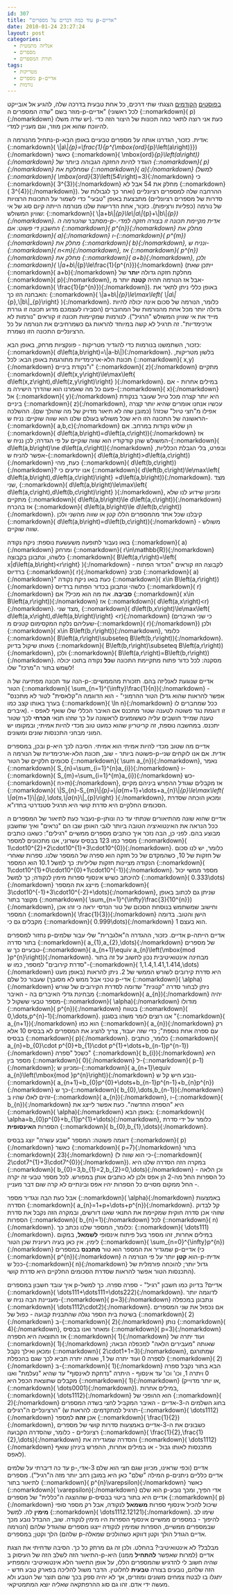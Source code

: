 ```yaml
---
id: 307
title: "עוד כמה דברים על מספרים p-אדיים"
date: 2010-01-24 23:27:24
layout: post
categories: 
  - אנליזה מתמטית
  - מספרים
  - תורת המספרים
tags: 
  - מטריקות
  - מספרים p-אדיים
  - נורמות
---
```

<a href="http://www.gadial.net/?p=238">בפוסטים</a> <a href="http://www.gadial.net/?p=258">הקודמים</a> הצגתי שתי דרכים, כל אחת טבעית בדרכה שלה, להגיע אל אובייקט מוזר בשם "שדה המספרים ה-p-אדיים" (לכל ראשוני {::nomarkdown}\( p\){:/nomarkdown} יש שדה משלו). כעת אני רוצה לתאר כמה תכונות של היצור הזה כדי להיווכח שהוא אכן מוזר, וגם מעניין למדי.

נתחיל מהנורמה ה-p-אדית. כזכור, הגדרנו אותה על מספרים טבעיים באופן הבא: {::nomarkdown}\( \\|a\\|_{p}=\frac{1}{p^{\mbox{ord}_{p}\left(a\right)}}\){:/nomarkdown} כאשר {::nomarkdown}\( \mbox{ord}_{p}\left(a\right)\){:/nomarkdown} הוגדר להיות החזקה הגבוהה ביותר של {::nomarkdown}\( p\){:/nomarkdown} שמחלקת את {::nomarkdown}\( a\){:/nomarkdown} (למשל {::nomarkdown}\( \mbox{ord}_{3}\left(54\right)=3\){:/nomarkdown} כי {::nomarkdown}\( 3^{3}\){:/nomarkdown} מחלק את 54 אבל לא {::nomarkdown}\( 3^{4}\){:/nomarkdown}). ההרחבה שלה למספרים רציונליים (ואחר כך לגבולות של סדרות של מספרים רציונליים) מתבצעת באופן "טבעי" כדי לשמור על התכונות הרצויות של נורמה (כפליות ורציפות). כזכור, אחת הדרישות שלנו מנורמה הייתה קיום סוג של אי שוויון המשולש: {::nomarkdown}\( \\|a+b\\|_{p}\le\\|a\\|_{p}+\\|b\\|_{p}\){:/nomarkdown}. מסתבר שהנורמה ה-p-אדית מקיימת תכונה זו בצורה חזקה למדי. החשבון די פשוט: אם {::nomarkdown}\( p^{n}\){:/nomarkdown} מחלק את {::nomarkdown}\( a\){:/nomarkdown} ו-{::nomarkdown}\( p^{m}\){:/nomarkdown} מחלק את {::nomarkdown}\( b\){:/nomarkdown}, ונניח ש-{::nomarkdown}\( n&lt;m\){:/nomarkdown}, אז {::nomarkdown}\( p^{n}\){:/nomarkdown} מחלק את {::nomarkdown}\( a+b\){:/nomarkdown}, ולכן {::nomarkdown}\( \\|a+b\\|_{p}\le\frac{1}{p^{n}}\){:/nomarkdown} (ייתכן שאת {::nomarkdown}\( a+b\){:/nomarkdown} מחלקת חזקה גדולה <strong>יותר</strong> של {::nomarkdown}\( p\){:/nomarkdown}, אבל אז הנורמה תהיה <strong>קטנה</strong> יותר מ-{::nomarkdown}\( \frac{1}{p^{n}}\){:/nomarkdown}). באופן כללי ניתן לתאר את האבחנה הזו כך: {::nomarkdown}\( \\|a+b\\|_{p}\le\max\left\{ \\|a\\|_{p},\\|b\\|_{p}\right\} \){:/nomarkdown}. כלומר, הנורמה של סכום אינה יכולה להיות גדולה יותר מכל אחת מהנורמות של המחוברים (הסבירו לעצמכם מדוע תכונה זו גוררת מייד את אי שוויון המשולש "הרגיל"). לנורמות שמקיימות תכונה זו קוראים "נורמות לא ארכימדיות". זה תרגיל לא קשה במיוחד להראות גם כשמרחיבים את הנורמה על כל הרציונליים התכונה הזו נשמרת.

כזכור, השתמשנו בנורמות כדי להגדיר מטריקות - פונקציות מרחק, באופן הבא: {::nomarkdown}\( d\left(a,b\right)=\\|a-b\\|\){:/nomarkdown}. בלשון מטריקות, תכונת הלא-ארכימדיות מתורגמת באופן הבא: לכל {::nomarkdown}\( x,y\){:/nomarkdown} ו"נקודת ביניים" {::nomarkdown}\( z\){:/nomarkdown} מתקיים {::nomarkdown}\( d\left(x,y\right)\le\max\left\{ d\left(x,z\right),d\left(z,y\right)\right\} \){:/nomarkdown}. במילים אחרות - אם פעם כל מה שאמרנו הוא שהדרך הישירה מ-{::nomarkdown}\( x\){:/nomarkdown} אל {::nomarkdown}\( y\){:/nomarkdown} היא יותר קצרה מכל טיול שעובר בנקודת ביניים {::nomarkdown}\( z\){:/nomarkdown}, עכשיו אנחנו אומרים שהיא יותר קצרה אפילו מ"חצי טיול" שכזה! (כמובן שזה לא תיאור מדויק של מה שהולך שם). ההשלכה הראשונה של התכונה הזו היא שכל משולש בעולם שלנו הוא שווה שוקיים: נניח ש-{::nomarkdown}\( a,b,c\){:/nomarkdown} הן שלוש נקודות במרחב. אם {::nomarkdown}\( d\left(a,b\right)=d\left(a,c\right)\){:/nomarkdown} אז המשולש שהן קודקודיו הוא שווה שוקיים על פי הגדרה; לכן נניח ש-{::nomarkdown}\( d\left(a,b\right)\ne d\left(a,c\right)\){:/nomarkdown} ובפרט, בלי הגבלת הכלליות, אפשר להניח ש-{::nomarkdown}\( d\left(a,b\right)&gt;d\left(a,c\right)\){:/nomarkdown} כעת, מהי {::nomarkdown}\( d\left(b,c\right)\){:/nomarkdown}? אנו יודעים כי {::nomarkdown}\( d\left(b,c\right)\le\max\left\{ d\left(a,b\right),d\left(a,c\right)\right\} =d\left(a,b\right)\){:/nomarkdown}. מצד שני, {::nomarkdown}\( d\left(a,b\right)\le\max\left\{ d\left(a,c\right),d\left(b,c\right)\right\} \){:/nomarkdown}, ומכיוון שידוע לנו שלא מתקיים {::nomarkdown}\( d\left(a,b\right)\le d\left(a,c\right)\){:/nomarkdown} אז בהכרח {::nomarkdown}\( d\left(a,b\right)\le d\left(b,c\right)\){:/nomarkdown}. קיבלנו שכל אחד מהמספרים הללו קטן או שווה מהשני ולכן {::nomarkdown}\( d\left(a,b\right)=d\left(b,c\right)\){:/nomarkdown} - משולש שווה שוקיים.

בואו נעבור לתופעה משעשעת נוספת: ניקח נקודה {::nomarkdown}\( a\){:/nomarkdown} ומרחק {::nomarkdown}\( r\in\mathbb{R}\){:/nomarkdown} כלשהו, ונתבונן בקבוצה {::nomarkdown}\( B\left(a,r\right)=\left\{ x\|d\left(a,b\right)&lt;r\right\} \){:/nomarkdown} - לקבוצה הזו קוראים "הכדור הפתוח ברדיוס {::nomarkdown}\( r\){:/nomarkdown} סביב {::nomarkdown}\( a\){:/nomarkdown}" כעת בואו ניקח נקודה {::nomarkdown}\( x\in B\left(a,r\right)\){:/nomarkdown} כלשהי ונתבונן בכדור הפתוח ברדיוס {::nomarkdown}\( r\){:/nomarkdown} <strong>סביבה</strong>. את מה הוא מכיל? אם {::nomarkdown}\( x\in B\left(a,r\right)\){:/nomarkdown} אז {::nomarkdown}\( d\left(a,x\right)&lt;r\){:/nomarkdown}. מצד שני, {::nomarkdown}\( d\left(b,x\right)\le\max\left\{ d\left(a,x\right),d\left(a,b\right)\right\} &lt;r\){:/nomarkdown} (כי שני האיברים שעליהם נלקח המקסימום קטנים מ-{::nomarkdown}\( r\){:/nomarkdown}) ולכן {::nomarkdown}\( x\in B\left(b,r\right)\){:/nomarkdown}, כלומר {::nomarkdown}\( B\left(a,r\right)\subseteq B\left(b,r\right)\){:/nomarkdown}. מאותו שיקול בדיוק {::nomarkdown}\( B\left(b,r\right)\subseteq B\left(a,r\right)\){:/nomarkdown}, ולכן {::nomarkdown}\( B\left(a,r\right)=B\left(b,r\right)\){:/nomarkdown}. מסקנה: לכל כדור פתוח מתקיימת התכונה ש<strong>כל</strong> נקודה בתוכו יכולה לשמש בתור ה"מרכז" שלו!

הנה עוד תכונה מפתיעה של ה-p-אדיים שנוגעת לאנליזה בהם. תזכורת מהממשיים: הטור {::nomarkdown}\( \sum_{n=1}^{\infty}\frac{1}{n}\){:/nomarkdown} - "הטור ההרמוני" - הוא הדוגמה ה"קלאסית" לטור לא מתכנס (אפשר להראות שהוא גדל בערך באותו קצב כמו {::nomarkdown}\( \ln n\){:/nomarkdown} ככל שמחברים לו איברים). זו דוגמת נגד פשוטה לטענה שטור מתכנס אם האיבר הכללי שלו שואף לאפס - טענה שמייד חושבים עליה כששומעים לראשונה על כך שזהו תנאי <strong>הכרחי</strong> לכך שטור יתכנס. במחשבה נוספת, זה קריטריון שהוא כמעט טוב מכדי להיות אמיתי; ובמקומו יש המוני מבחני התכנסות שונים ומשונים.

ובכן, במספרים p-אדיים מה שטוב מכדי להיות אמיתי הוא אמיתי. הסיבה לכך היא פשוטה ביותר - שוב, תכונת הלא-ארכימדיות של הנורמה ה-p-אדית. אם אנו לוקחים שני סכומים חלקיים של הטור {::nomarkdown}\( \sum a_{n}\){:/nomarkdown}, נאמר {::nomarkdown}\( S_{n}=\sum_{i=1}^{n}a_{i}\){:/nomarkdown} ו-{::nomarkdown}\( S_{m}=\sum_{i=1}^{m}a_{i}\){:/nomarkdown} כש-{::nomarkdown}\( n&gt;m\){:/nomarkdown}, אז מקבלים שגודל ההפרש ביניהם מקיים {::nomarkdown}\( \\|S_{n}-S_{m}\\|_{p}=\\|a_{m+1}+\dots+a_{n}\\|_{p}\le\max\left\{ \\|a_{m+1}\\|_{p},\dots,\\|a_{n}\\|_{p}\right\} \){:/nomarkdown}, ומכאן הוכחה שסדרת הסכומים החלקיים היא סדרת קושי היא תרגיל סטנדרטי בחדו"א.

נעבור כעת לתיאור של המספרים ה-p-אדיים שהוא שונה מהתיאורים שנתתי עד כה ונותן ככל הנראה את האינטואיציה הטובה ביותר לגבי האופן שבו הם "נראים" ואיך שחשבון מבוצע בהם. לפני כן, הבה נזכר איך כותבים מספרים ממשיים "רגילים": כשאנו כותבים מספר כמו 123 בבסיס עשרוני, אנו מתכוונים למספר {::nomarkdown}\( 1\cdot10^{2}+2\cdot10^{1}+3\cdot10^{0}\){:/nomarkdown}. כלומר, יש לנו סכום של חזקות של 10, כשהמקדם של כל חזקה הוא ספרה של המספר שלנו. ספרות שאחרי הנקודה מציינות חזקות שליליות: כך למשל 10.1 הוא המספר {::nomarkdown}\( 1\cdot10^{1}+0\cdot10^{0}+1\cdot10^{-1}\){:/nomarkdown}. מספר ממשי יכול להיכתב כשיש אינסוף ספרות מימין לנקודה; כך למשל {::nomarkdown}\( 0.333\dots\){:/nomarkdown} מייצג את המספר {::nomarkdown}\( 3\cdot10^{-1}+3\cdot10^{-2}+\dots\){:/nomarkdown}, שניתן גם לכתוב באופן מקוצר בתור {::nomarkdown}\( \sum_{n=1}^{\infty}\frac{3}{10^{n}}\){:/nomarkdown}, וחישוב שמשתמש בנוסחת הסכום של טור הנדסי יראה כי זהו אכן המספר {::nomarkdown}\( \frac{1}{3}\){:/nomarkdown} הישן והטוב. בדומה מקבלים גם כי {::nomarkdown}\( 0.999\dots\){:/nomarkdown} הוא בעצם 1.

נחזור למספרים p-אדיים. כזכור, ההגדרה ה"אלגברית" שלי עבור שלמים p-אדיים הייתה בתור סדרה {::nomarkdown}\( a_{1},a_{2},\dots\){:/nomarkdown} של מספרים טבעיים כך ש-{::nomarkdown}\( a_{n+1}\equiv a_{n}\left(\mbox{mod }p^{n}\right)\){:/nomarkdown}. מבחינה אינטואיטיבית נכון לחשוב על זה בתור "סדרת קירובים" למספר, כמו ש-{::nomarkdown}\( 1,1.4,1.41,1.414,\dots\){:/nomarkdown} היא סדרת קירובים לשורש הממשי של 2. ניתן להראות (באופן מעט טכני אבל ממש לא מסובך) שעבור כל שלם p-אדי {::nomarkdown}\( \alpha\){:/nomarkdown} ניתן לבחור סדרה "קנונית" שדומה לסדרת הקירובים של שורש מבחינת גדלי האיברים בה - האיבר {::nomarkdown}\( a_{n}\){:/nomarkdown} יהיה מספר טבעי ששקול ל-{::nomarkdown}\( \alpha\){:/nomarkdown} מודולו {::nomarkdown}\( p^{n}\){:/nomarkdown} בטווח {::nomarkdown}\( 0,\dots,p^{n}-1\){:/nomarkdown}. אנו רוצים לומר משהו בסגנון "{::nomarkdown}\( a_{n+1}\){:/nomarkdown} הוא כמו {::nomarkdown}\( a_{n}\){:/nomarkdown} רק עם ספרה אחת נוספת"; כדי שזה יעבוד, צריך להציג את המספרים לא בבסיס 10 אלא בבסיס {::nomarkdown}\( p\){:/nomarkdown}. כלומר, כותבים {::nomarkdown}\( a_{n}=b_{0}\cdot p^{0}+b_{1}\cdot p^{1}+\dots+b_{n-1}p^{n-1}\){:/nomarkdown} כשכל "ספרה" {::nomarkdown}\( b_{i}\){:/nomarkdown} היא מספר בין {::nomarkdown}\( 0\){:/nomarkdown} ל-{::nomarkdown}\( p-1\){:/nomarkdown}; ומכיוון ש-{::nomarkdown}\( a_{n+1}\equiv a_{n}\left(\mbox{mod }p^{n}\right)\){:/nomarkdown} נובע חיש קל ש-{::nomarkdown}\( a_{n+1}=b_{0}p^{0}+\dots+b_{n-1}p^{n-1}+b_{n}p^{n}\){:/nomarkdown} כך ש-{::nomarkdown}\( b_{0},\dots,b_{n-1}\){:/nomarkdown} זהים לאלו שהיו ב-{::nomarkdown}\( a_{n}\){:/nomarkdown}, ו-{::nomarkdown}\( b_{n}\){:/nomarkdown} היא "הספרה החדשה". כעת אפשר לייצג את {::nomarkdown}\( \alpha\){:/nomarkdown} באופן הבא: {::nomarkdown}\( \alpha=b_{0}p^{0}+b_{1}p^{1}+\dots\){:/nomarkdown}, כלומר על ידי סדרת הספרות <strong>האינסופית</strong> {::nomarkdown}\( b_{0},b_{1},\dots\){:/nomarkdown}.

דוגמה פשוטה: המספר "שבע עשרה" יוצג בבסיס {::nomarkdown}\( p\){:/nomarkdown} כאשר {::nomarkdown}\( p=7\){:/nomarkdown} בתור {::nomarkdown}\( 23\){:/nomarkdown} (כי הוא שווה ל-{::nomarkdown}\( 2\cdot7^{1}+3\cdot7^{0}\){:/nomarkdown}). במקרה הזה הסדרה שלנו היא {::nomarkdown}\( b_{0}=3,b_{1}=2,b_{2}=0,\dots\){:/nomarkdown} וכן הלאה - כל הספרות החל מה-2 הן אפס ולכן לא כותבים אותן במפורש. לכל מספר טבעי זה יקרה - החל ממקום מסויים כל הספרות יהיו אפס ובינתיים לא קרה שום דבר מעניין.

אבל כעת הבה ונגדיר מספר {::nomarkdown}\( \alpha\){:/nomarkdown} באמצעות הסדרה {::nomarkdown}\( a_{n}=1+p+\dots+p^{n}\){:/nomarkdown}. קל לבדוק שזוהי אכן סדרה חוקית שמקיימת את התנאי שאנו דורשים, ובמקרה הזה נקבל את סדרת הספרות {::nomarkdown}\( b_{n}=1\){:/nomarkdown} לכל {::nomarkdown}\( n\){:/nomarkdown}. כלומר, המספר שלנו נכתב כך: {::nomarkdown}\( \dots111\){:/nomarkdown}. במילים אחרות, זהו מספר בעל פיתוח אינסופי <strong>לשמאל</strong>, במקום לימין. אין כאן בעיה רעיונית שכן הטור {::nomarkdown}\( \sum_{n=0}^{\infty}p^{n}\){:/nomarkdown} שמגדיר את המספר הוא טור <strong>מתכנס</strong> במספרים p-אדיים (כי {::nomarkdown}\( p^{n}\){:/nomarkdown} הוא <strong>קטן</strong> יותר על פי הנורמה ה-p-אדית ככל ש-{::nomarkdown}\( n\){:/nomarkdown} גדול יותר; להוכחה פורמלית של התכנסות הטור אפשר להראות שסדרת הסכומים החלקיים היא סדרת קושי).

איך עובד חשבון במספרים p-אדיים? בדיוק כמו חשבון "רגיל" - ספרה ספרה. כך למשל {::nomarkdown}\( \dots111+\dots111=\dots222\){:/nomarkdown}. לדוגמה יותר מעניינת הבה נניח ש-{::nomarkdown}\( p=3\){:/nomarkdown} ונתבונן במכפלה {::nomarkdown}\( \dots1112\cdot2\){:/nomarkdown}. אם נכפול את שני המספרים בשיטת בית הספר נגלה שהתבנית קבועה - כפול של {::nomarkdown}\( 2\){:/nomarkdown} ב-{::nomarkdown}\( 2\){:/nomarkdown} נותן {::nomarkdown}\( 4\){:/nomarkdown}, ומאחר ואנו בבסיס {::nomarkdown}\( p=3\){:/nomarkdown} אז התוצאה היא הספרה {::nomarkdown}\( 1\){:/nomarkdown} ועוד יתרה של {::nomarkdown}\( 1\){:/nomarkdown} שאותה "מעבירים הלאה" למכפלה הבאה; ומכאן ואילך נקבל {::nomarkdown}\( 2\cdot1+1=3\){:/nomarkdown}, שמתורגם לספרה 0 ועוד יתרה של 1, ואותה יתרה תביא לכך שגם בהכפלת {::nomarkdown}\( 2\){:/nomarkdown} ב-{::nomarkdown}\( 1\){:/nomarkdown} הבא בתור נקבל ספרה 0 ויתרה 1, וכו' וכו' עד אינסוף - היתרה "נדחקת לאינסוף" עד שהיא "נעלמת" ואנו מקבלים שתוצאת הכפל היא {::nomarkdown}\( 1\){:/nomarkdown} (או יותר מדוייק, {::nomarkdown}\( \dots0001\){:/nomarkdown}). במילים אחרות, {::nomarkdown}\( \dots1112\){:/nomarkdown} הוא ההופכי של {::nomarkdown}\( 2\){:/nomarkdown} בחוג השלמים ה-3-אדיים - האיבר המקביל לחצי בשדה המספרים הרציונליים ה"רגילים" (תרגיל למתקדמים: להראות ש-{::nomarkdown}\( \dots1112\){:/nomarkdown} אכן <strong>זהה</strong> למספר {::nomarkdown}\( \frac{1}{2}\){:/nomarkdown}, כשבונים את ה-3-אדיים באמצעות סדרות קושי של מספרים רציונליים - כלומר, שהסדרה הקבועה {::nomarkdown}\( \frac{1}{2},\frac{1}{2},\dots\){:/nomarkdown} והסדרה שמגדירה את {::nomarkdown}\( \dots1112\){:/nomarkdown} מתכנסות לאותו גבול - או במילים אחרות, ההפרש ביניהן שואף לאפס).

עד כה דיברתי על שלמים p-אדיים (וכפי שראינו, מכיוון שגם חצי הוא שלם 3-אדי, המילה "שלם" כאן היא במובן רחב יותר מזה ה"רגיל"). מספרים p-אדיים כלליים ניתנים לתיאור בתור {::nomarkdown}\( p^{n}\varepsilon\){:/nomarkdown} כאשר {::nomarkdown}\( \varepsilon\){:/nomarkdown} הוא שלם p-אדי הפיך, ומכך נובע שההצגה ה"כללית" של מספרים p-אדיים היא בתור ביטוי בבסיס {::nomarkdown}\( p\){:/nomarkdown} שיכול להכיל אינסוף ספרות <strong>משמאל</strong> לנקודה, אבל רק מספר סופי <strong>מימין</strong> לה. למשל {::nomarkdown}\( \dots1112.12121\){:/nomarkdown}. שימו לב להיפוך - במספרים ממשיים אינסוף הספרות היו מימין לנקודה. שוב, ההבדל נובע מכך שבמספרים ממשיים, הספרות שמימין לנקודה ייצגו מספרים שהגודל שלהם (הנורמה שלהם) הלך וקטן; במספרים p-אדיים הגודל הולך וקטן דווקא כשהולכים שמאלה.

מבלבל? לא אינטואיטיבי? בהחלט. ולכן זה גם מרתק כל כך. הסיבה שדחיתי את הצגת התיאור הזה לשלב הזה של העיסוק ב-p-אדיים (למרות שאפשר <strong>להתחיל</strong> ממנו) היא שהיה חשוב לי להדגיש שהמספרים הללו, על אופן התיאור הלא אינטואיטיבי והמפתיע הזה שלהם, נובעים בצורה <strong>טבעית</strong> לחלוטין. הדבר משול להליכה בפארק טבע חדש - יתגלו בו לבטח צמחים משונים ומוזרים, אך לא יהיה ספק בכך שהם תוצר של הטבע ולא מעשה ידי אדם. זהו גם סוג ההרפתקאה שאליה יוצא המתמטיקאי.
